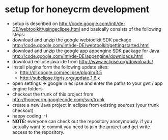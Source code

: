# setup for honeycrm development #
  * setup is described on http://code.google.com/intl/de-DE/webtoolkit/usingeclipse.html and basically consists of the following steps:
  * download and unzip the google webtoolkit SDK package http://code.google.com/intl/de-DE/webtoolkit/gettingstarted.html
  * download and unzip the google app appengine SDK package for Java http://code.google.com/intl/de-DE/appengine/downloads.html
  * download eclipse java ide from http://www.eclipse.org/downloads/
  * install plugins form the following update sites:
    * http://dl.google.com/eclipse/plugin/3.5
    * http://subclipse.tigris.org/update_1.6.x
  * open settings -> google in eclipse and enter the paths to your gwt / app engine folders
  * checkout the trunk of this project from http://honeycrm.googlecode.com/svn/trunk
  * create a new Java project in eclipse from existing sources (your trunk checkout)
  * happy coding :-)
  * **NOTE:** everyone can check out the repository anonymously. if you actually want to commit you need to join the project and get write access to the repository.